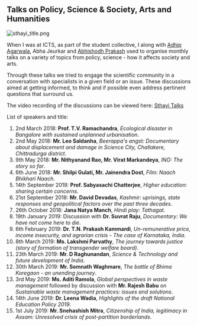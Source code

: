 ## Talks on Policy, Science & Society, Arts and Humanities
![sthayi_title.png]({{site.baseurl}}/sthayi_title.png)

When I was at ICTS, as part of the student collective, I along with [Adhip Agarwala](https://www.icts.res.in/people/adhip-agarwala), Abha Jeurkar and [Abhishodh Prakash](https://sites.google.com/view/abhishodh/home?authuser=0) used to organise monthly talks on a variety of topics from policy, science - how it affects society and arts.

Through these talks we tried to engage the scientific community in a conversation with specialists in a given field or an issue. These discussions aimed at getting informed, to think and if possible even address pertinent questions that surround us.

The video recording of the discussions can be viewed here: [Sthayi Talks](https://www.youtube.com/channel/UCDGuCURnEg47eZv5eDgyJng)

List of speakers and title:
1. 2nd March 2018: **Prof. T.V. Ramachandra**, _Ecological disaster in Bangalore with sustained unplanned urbanisation_.
2. 2nd May 2018: **Mr. Leo Saldanha**, _Beerappa's angst: Documentary about displacement and damage in Science City, Challakere, Chittradurga district_.
3. 9th May 2018: **Mr. Nithyanand Rao, Mr. Virat Markandeya**, _INO: The story so far_.
4. 6th June 2018: **Mr. Shilpi Gulati, Mr. Jainendra Dost**, _Film: Naach Bhikhari Naach_.
5. 14th September 2018: **Prof. Sabyasachi Chatterjee**, _Higher education: sharing certain concerns_.
6. 21st September 2018: **Mr. David Devadas**, _Kashmir: uprisings, state responses and geopolitical factors over the past three decades_.
7. 26th October 2018: **Jana Natya Manch**, _Hindi play: Tathagat_.
8. 19th January 2019: Discussion with **Dr. Suvrat Raju**, _Documentary: We have not come here to die_.
9. 6th February 2019: **Dr. T.N. Prakash Kammardi**, _Un-remunerative price, income insecurity, and agrarian crisis - The case of Karnataka, India_.
10. 8th March 2019: **Ms. Lakshmi Parvathy**, _The journey towards justice (story of formation of transgender welfare board)_.
11. 23th March 2019: **Mr. D Raghunandan**, _Science & Technology and future development of India_.
12. 30th March 2019: **Mr. Somnath Waghmare**, _The battle of Bhima Koregaon - an unending journey_.
13. 3rd May 2019: **Ms. Aditi Ramola**, _Global perspectives in waste management_ followed by discussion with **Mr. Rajesh Babu** on _Sustainable waste management practices: issues and solutions_.
14. 14th June 2019: **Dr. Leena Wadia**, _Highlights of the draft National Education Policy 2019_.
15. 1st July 2019: **Mr. Snehashish Mitra**, _Citizenship of India, legitimacy in Assam: Unresolved crisis of post-partition borderlands_.
